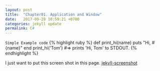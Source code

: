 ```yaml
---
layout: post
title:  "Chapter01. Application and Window"
date:   2017-09-28 10:59:21 +0700
categories: jekyll update
permalink: C#
---
```

`Simple Example code`
{% highlight ruby %}
def print_hi(name)
  puts "Hi, #{name}"
end
print_hi('Tom')
#=> prints 'Hi, Tom' to STDOUT.
{% endhighlight %}

I just want to put this screen shot in this page.
[jekyll-screenshot](https://paypulse.github.io/assets/images/test.jpg)
